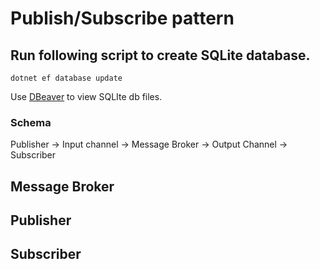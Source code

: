 # Publish/Subscribe pattern

## Run following script to create SQLite database.
```
dotnet ef database update
```
Use <a href="https://dbeaver.io/download/" target="_blank">DBeaver</a> to view SQLIte db files.

### Schema
Publisher -> Input channel -> Message Broker -> Output Channel -> Subscriber

## Message Broker

## Publisher

## Subscriber